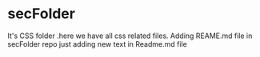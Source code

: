 # secFolder
It's CSS folder .here we have all css related files.
Adding REAME.md file in secFolder repo
just adding new text in Readme.md file
